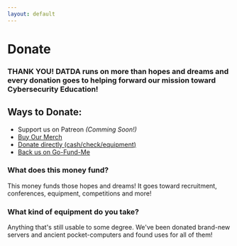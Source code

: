 ```yaml
---
layout: default
---
```

# Donate

### THANK YOU! DATDA runs on more than hopes and dreams and every donation goes to helping forward our mission toward Cybersecurity Education!

## Ways to Donate:
- Support us on Patreon *(Comming Soon!)*
- [Buy Our Merch](https://shop.spreadshirt.com/defense-against-the-dark-arts)
- [Donate directly (cash/check/equipment)](mailto:datda.uwyo@gmail.com)
- [Back us on Go-Fund-Me](https://www.gofundme.com/uw-cybersecurity-club-to-conference)

### What does this money fund?
This money funds those hopes and dreams! It goes toward recruitment, conferences, equipment, competitions and more!

### What kind of equipment do you take?
Anything that's still usable to some degree. We've been donated brand-new servers and ancient pocket-computers and found uses for all of them!
